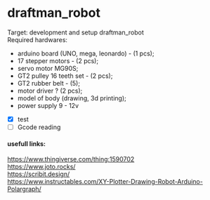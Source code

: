 # draftman_robot

Target: development and setup draftman_robot  
Required hardwares:  
- arduino board (UNO, mega, leonardo) - (1 pcs);
- 17 stepper motors - (2 pcs);
- servo motor MG90S;
- GT2 pulley 16 teeth set - (2 pcs);
- GT2 rubber belt - (5);
- motor driver ? (2 pcs);
- model of body (drawing, 3d printing);
- power supply 9 - 12v
  
- [x] test  
- [ ] Gcode reading
  
#### usefull links:
https://www.thingiverse.com/thing:1590702  
https://www.joto.rocks/  
https://scribit.design/  
https://www.instructables.com/XY-Plotter-Drawing-Robot-Arduino-Polargraph/  
